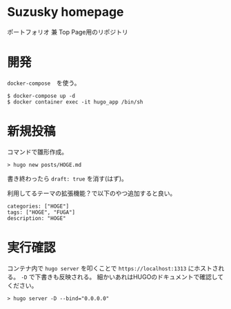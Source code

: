 # Suzusky homepage

ポートフォリオ 兼 Top Page用のリポジトリ

# 開発

`docker-compose`　を使う。

```
$ docker-compose up -d
$ docker container exec -it hugo_app /bin/sh
```

# 新規投稿

コマンドで雛形作成。

```
> hugo new posts/HOGE.md
```

書き終わったら `draft: true` を消す(はず)。

利用してるテーマの拡張機能？で以下のやつ追加すると良い。

```
categories: ["HOGE"]
tags: ["HOGE", "FUGA"]
description: "HOGE"
```

# 実行確認

コンテナ内で `hugo server` を叩くことで `https://localhost:1313` にホストされる。
`-D` で下書きも反映される。
細かいあれはHUGOのドキュメントで確認してください。

```
> hugo server -D --bind="0.0.0.0"
```
